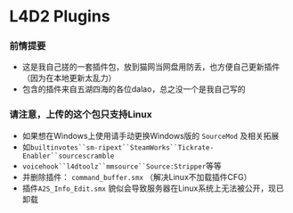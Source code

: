 # L4D2 Plugins 

### 前情提要
* 这是我自己搓的一套插件包，放到猫网当网盘用防丢，也方便自己更新插件（因为在本地更新太乱力）
* 包含的插件来自五湖四海的各位dalao，总之没一个是我自己写的

### 请注意，上传的这个包只支持Linux
* 如果想在Windows上使用请手动更换Windows版的 `SourceMod` 及相关拓展
* 如`builtinvotes``sm-ripext``SteamWorks``Tickrate-Enabler``sourcescramble`
* `voicehook``l4dtoolz``mmsource``Source:Stripper`等等
* 并删除插件： `command_buffer.smx` （解决Linux不加载插件CFG）
* 插件`A2S_Info_Edit.smx` 貌似会导致服务器在Linux系统上无法被公开，现已卸载